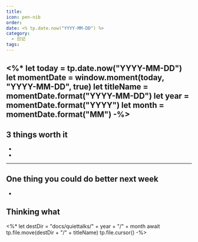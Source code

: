 ```yaml
---
title: 
icon: pen-nib
order: 
date: <% tp.date.now("YYYY-MM-DD") %>
category:
  - 日记
tags:
---
```

<%*
let today = tp.date.now("YYYY-MM-DD")
let momentDate = window.moment(today, "YYYY-MM-DD", true)
let titleName = momentDate.format("YYYY-MM-DD")
let year = momentDate.format("YYYY")
let month = momentDate.format("MM")
-%>
---

## 3 things worth it

- 
- 

---

## One thing you could do better next week

- 


## Thinking what

<%*
let destDir = "docs/quiettalks/" + year + "/" + month
await tp.file.move(destDir + "/" + titleName)
tp.file.cursor()
-%>
